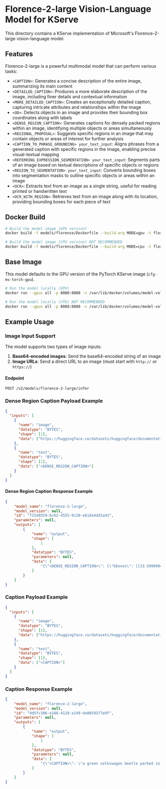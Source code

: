 # Florence-2-large Vision-Language Model for KServe

This directory contains a KServe implementation of Microsoft's Florence-2-large vision-language model.

## Features

Florence-2-large is a powerful multimodal model that can perform various tasks:

- `<CAPTION>`: Generates a concise description of the entire image, summarizing its main content
- `<DETAILED_CAPTION>`: Produces a more elaborate description of the image, including finer details and contextual information
- `<MORE_DETAILED_CAPTION>`: Creates an exceptionally detailed caption, capturing intricate attributes and relationships within the image
- `<OD>`: Detects objects in an image and provides their bounding box coordinates along with labels
- `<DENSE_REGION_CAPTION>`: Generates captions for densely packed regions within an image, identifying multiple objects or areas simultaneously
- `<REGIONAL_PROPOSAL>`: Suggests specific regions in an image that may contain objects or areas of interest for further analysis
- `<CAPTION_TO_PHRASE_GROUNDING> your_text_input`: Aligns phrases from a generated caption with specific regions in the image, enabling precise visual-textual mapping
- `<REFERRING_EXPRESSION_SEGMENTATION> your_text_input`: Segments parts of an image based on textual descriptions of specific objects or regions
- `<REGION_TO_SEGMENTATION> your_text_input`: Converts bounding boxes into segmentation masks to outline specific objects or areas within an image
- `<OCR>`: Extracts text from an image as a single string, useful for reading printed or handwritten text
- `<OCR_WITH_REGION>`: Retrieves text from an image along with its location, providing bounding boxes for each piece of text


## Docker Build

```bash
# Build the model image (GPU version)
docker build -f models/florence/Dockerfile --build-arg MODE=gpu -t florence-predictor:gpu .

# Build the model image (CPU version) NOT RECOMMENDED
docker build -f models/florence/Dockerfile --build-arg MODE=cpu -t florence-predictor:cpu .
```

## Base Image

This model defaults to the GPU version of the PyTorch KServe image (`cfg-ms-torch-gpu`).

```bash
# Run the model locally (GPU)
docker run --gpus all -p 8080:8080 -v /var/lib/docker/volumes/model-volume/_data/florence-2-large:/mnt/models florence-predictor:gpu

# Run the model locally (CPU) NOT RECOMMENDED
docker run --gpus all -p 8080:8080 -v /var/lib/docker/volumes/model-volume/_data/florence-2-large:/mnt/models florence-predictor:cpu
```

## Example Usage

### Image Input Support

The model supports two types of image inputs:

1. **Base64-encoded images**: Send the base64-encoded string of an image
2. **Image URLs**: Send a direct URL to an image (must start with `http://` or `https://`)

#### Endpoint
```
POST /v2/models/florence-2-large/infer
```

### Dense Region Caption Payload Example
```json
{
  "inputs": [
    {
      "name": "image",
      "datatype": "BYTES",
      "shape": [1],
      "data": ["https://huggingface.co/datasets/huggingface/documentation-images/resolve/main/transformers/tasks/car.jpg?download=true"]
    },
    {
      "name": "text",
      "datatype": "BYTES",
      "shape": [1],
      "data": ["<DENSE_REGION_CAPTION>"]
    }
  ]
}
```

#### Dense Region Caption Response Example
```json
{
    "model_name": "florence-2-large",
    "model_version": null,
    "id": "715d8559-bc62-4555-9c20-e61da4dd1a43",
    "parameters": null,
    "outputs": [
        {
            "name": "output",
            "shape": [
                1
            ],
            "datatype": "BYTES",
            "parameters": null,
            "data": [
                "{\"<DENSE_REGION_CAPTION>\": {\"bboxes\": [[33.599998474121094, 160.55999755859375, 596.7999877929688, 371.7599792480469], [271.67999267578125, 242.1599884033203, 302.3999938964844, 246.95999145507812]], \"labels\": [\"turquoise Volkswagen Beetle\", \"door handle\"]}}"
            ]
        }
    ]
}
```

### Caption Payload Example
```json
{
  "inputs": [
    {
      "name": "image",
      "datatype": "BYTES",
      "shape": [1],
      "data": ["https://huggingface.co/datasets/huggingface/documentation-images/resolve/main/transformers/tasks/car.jpg?download=true"]
    },
    {
      "name": "text",
      "datatype": "BYTES",
      "shape": [1],
      "data": ["<CAPTION>"]
    }
  ]
}
```

### Caption Response Example
```json
{
    "model_name": "florence-2-large",
    "model_version": null,
    "id": "9d5fc306-e186-4129-a149-de0859377e9f",
    "parameters": null,
    "outputs": [
        {
            "name": "output",
            "shape": [
                1
            ],
            "datatype": "BYTES",
            "parameters": null,
            "data": [
                "{\"<CAPTION>\": \"a green volkswagen beetle parked in front of a yellow building\"}"
            ]
        }
    ]
}
```